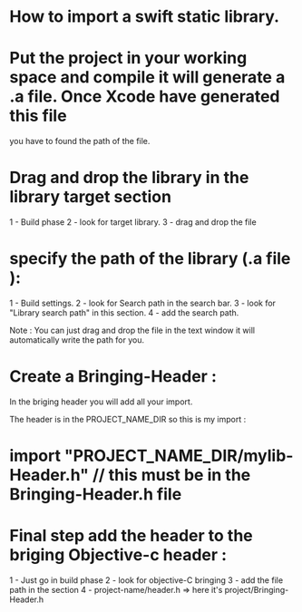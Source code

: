 

# How to import a swift static library. 


# Put the project in your working space and compile it will generate a .a file. Once Xcode have generated this file 
you have to found the path of the file. 

# Drag and drop the library in the library target section 

1 - Build phase 
2 - look for target library.
3 - drag and drop the file 

# specify the path of the library  (.a file ): 

1 - Build settings.
2 - look for Search path in the search bar.
3 - look for "Library search path" in this section.
4 - add the search path. 


Note : You can just drag and drop the file in the text window it will automatically write the path for you.

# Create a Bringing-Header :

In the briging header you will add all your import. 

The header is in the PROJECT_NAME_DIR so this is my import :

# import "PROJECT_NAME_DIR/mylib-Header.h" // this must be in the Bringing-Header.h file 


# Final step add the header to the briging Objective-c header : 

1 - Just go in build phase
2 - look for objective-C bringing 
3 - add the file path in the section 
4 - project-name/header.h => here it's project/Bringing-Header.h

